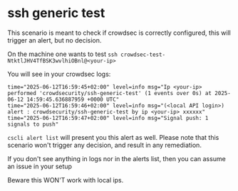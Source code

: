 # ssh generic test

This scenario is meant to check if crowdsec is correctly configured, this will
trigger an alert, but no decision.


On the machine one wants to test
`ssh crowdsec-test-NtktlJHV4TfBSK3wvlhiOBnl@<your-ip>`

You will see in your crowdsec logs: 

```
time="2025-06-12T16:59:45+02:00" level=info msg="Ip <your-ip> performed 'crowdsecurity/ssh-generic-test' (1 events over 0s) at 2025-06-12 14:59:45.636887959 +0000 UTC"
time="2025-06-12T16:59:46+02:00" level=info msg="(<local API login>) alert : crowdsecurity/ssh-generic-test by ip <your-ip> xxxxxx"
time="2025-06-12T16:59:47+02:00" level=info msg="Signal push: 1 signals to push"
```

`cscli alert list` will present you this alert as well. Please note that this
scenario won't trigger any decision, and result in any remediation.

If you don't see anything in logs nor in the alerts list, then you can assume an
issue in your setup

Beware this WON'T work with local ips.
